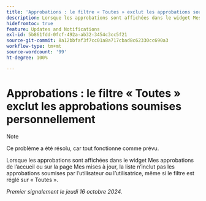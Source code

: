 ```yaml
---
title: 'Approbations : le filtre « Toutes » exclut les approbations soumises personnellement'
description: Lorsque les approbations sont affichées dans le widget Mes approbations de l’accueil ou sur la page Mes mises à jour, la liste n’inclut pas les approbations soumises par l’utilisateur ou l’utilisatrice, même si le filtre est réglé sur « Toutes ».
hidefromtoc: true
feature: Updates and Notifications
exl-id: 5b861fdd-0fcf-492a-ab32-3454c3cc5f21
source-git-commit: 8a12bbfaf3f7cc01a8a717cbad8c62330cc690a3
workflow-type: tm+mt
source-wordcount: '99'
ht-degree: 100%

---
```


# Approbations : le filtre « Toutes » exclut les approbations soumises personnellement

>[!NOTE]
>
>Ce problème a été résolu, car tout fonctionne comme prévu.

Lorsque les approbations sont affichées dans le widget Mes approbations de l’accueil ou sur la page Mes mises à jour, la liste n’inclut pas les approbations soumises par l’utilisateur ou l’utilisatrice, même si le filtre est réglé sur « Toutes ».

_Premier signalement le jeudi 16 octobre 2024._
